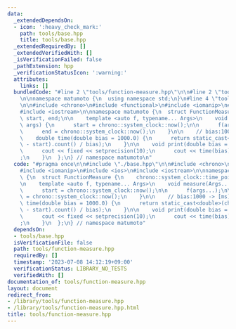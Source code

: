 ```yaml
---
data:
  _extendedDependsOn:
  - icon: ':heavy_check_mark:'
    path: tools/base.hpp
    title: tools/base.hpp
  _extendedRequiredBy: []
  _extendedVerifiedWith: []
  _isVerificationFailed: false
  _pathExtension: hpp
  _verificationStatusIcon: ':warning:'
  attributes:
    links: []
  bundledCode: "#line 2 \"tools/function-measure.hpp\"\n\n#line 2 \"tools/base.hpp\"\
    \n\nnamespace matumoto {\n  using namespace std;\n}\n#line 4 \"tools/function-measure.hpp\"\
    \n\n#include <chrono>\n#include <functional>\n#include <iomanip>\n#include <ios>\n\
    #include <iostream>\n\nnamespace matumoto {\n  struct FunctionMeasure {\n    chrono::system_clock::time_point\
    \ start, end;\n\n    template <auto f, typename... Args>\n    void measure(Args...\
    \ args) {\n      start = chrono::system_clock::now();\n\n      f(args...);\n\n\
    \      end = chrono::system_clock::now();\n    }\n\n    // bias:1000 -> [ms]\n\
    \    double time(double bias = 1000.0) {\n      return static_cast<double>(chrono::duration_cast<chrono::microseconds>(end\
    \ - start).count() / bias);\n    }\n\n    void print(double bias = 1000.0) {\n\
    \      cout << fixed << setprecision(10);\n      cout << time(bias) << \"\\n\"\
    ;\n    }\n  };\n} // namespace matumoto\n"
  code: "#pragma once\n\n#include \"./base.hpp\"\n\n#include <chrono>\n#include <functional>\n\
    #include <iomanip>\n#include <ios>\n#include <iostream>\n\nnamespace matumoto\
    \ {\n  struct FunctionMeasure {\n    chrono::system_clock::time_point start, end;\n\
    \n    template <auto f, typename... Args>\n    void measure(Args... args) {\n\
    \      start = chrono::system_clock::now();\n\n      f(args...);\n\n      end\
    \ = chrono::system_clock::now();\n    }\n\n    // bias:1000 -> [ms]\n    double\
    \ time(double bias = 1000.0) {\n      return static_cast<double>(chrono::duration_cast<chrono::microseconds>(end\
    \ - start).count() / bias);\n    }\n\n    void print(double bias = 1000.0) {\n\
    \      cout << fixed << setprecision(10);\n      cout << time(bias) << \"\\n\"\
    ;\n    }\n  };\n} // namespace matumoto"
  dependsOn:
  - tools/base.hpp
  isVerificationFile: false
  path: tools/function-measure.hpp
  requiredBy: []
  timestamp: '2023-07-08 14:12:19+09:00'
  verificationStatus: LIBRARY_NO_TESTS
  verifiedWith: []
documentation_of: tools/function-measure.hpp
layout: document
redirect_from:
- /library/tools/function-measure.hpp
- /library/tools/function-measure.hpp.html
title: tools/function-measure.hpp
---
```


